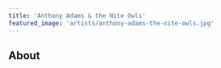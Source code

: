 ```yaml
---
title: 'Anthony Adams & the Nite Owls'
featured_image: 'artists/anthony-adams-the-nite-owls.jpg'
---
```


## About


